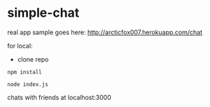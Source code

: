 # simple-chat
real app sample goes here:
http://arcticfox007.herokuapp.com/chat

for local:
- clone repo
```
npm install
```

```
node index.js
```

chats with friends at localhost:3000
